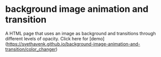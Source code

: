 # background image animation and transition
A HTML page that uses an image as background and transitions through different levels of opacity.
Click here for [demo] (https://svethavenk.github.io/background-image-animation-and-transition/color_changer)
